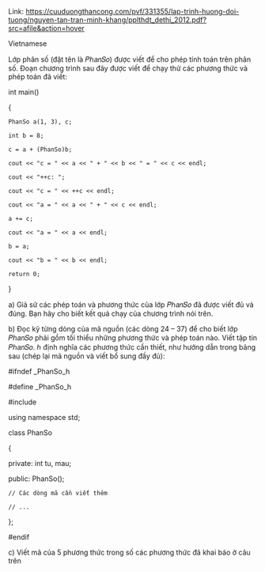 Link: https://cuuduongthancong.com/pvf/331355/lap-trinh-huong-doi-tuong/nguyen-tan-tran-minh-khang/pplthdt_dethi_2012.pdf?src=afile&action=hover

Vietnamese

Lớp phân số (đặt tên là 𝑃ℎ𝑎𝑛𝑆𝑜) được viết để cho phép tính toán trên phân số. Đoạn chương trình sau
đây được viết để chạy thử các phương thức và phép toán đã viết:

int main()

{

    PhanSo a(1, 3), c;

    int b = 8;

    c = a + (PhanSo)b;

    cout << "c = " << a << " + " << b << " = " << c << endl;

    cout << "++c: ";

    cout << "c = " << ++c << endl;

    cout << "a = " << a << " + " << c << endl;

    a += c;

    cout << "a = " << a << endl;

    b = a;

    cout << "b = " << b << endl;

    return 0;
}

a) Giả sử các phép toán và phương thức của lớp 𝑃ℎ𝑎𝑛𝑆𝑜 đã được viết đủ và đúng. Bạn hãy cho biết
kết quả chạy của chương trình nói trên.

b) Đọc kỹ từng dòng của mã nguồn (các dòng 24 – 37) để cho biết lớp 𝑃ℎ𝑎𝑛𝑆𝑜 phải gồm tối thiểu
những phương thức và phép toán nào. Viết tập tin 𝑃ℎ𝑎𝑛𝑆𝑜. ℎ định nghĩa các phương thức cần
thiết, như hướng dẫn trong bảng sau (chép lại mã nguồn và viết bổ sung đầy đủ):

#ifndef _PhanSo_h

#define _PhanSo_h

#include <iostream>

using namespace std;

class PhanSo

{

private:
    int tu, mau;

public:
    PhanSo();

    // Các dòng mã cần viết thêm

    // ...
};

#endif
  
c) Viết mã của 5 phương thức trong số các phương thức đã khai báo ở câu trên
  
